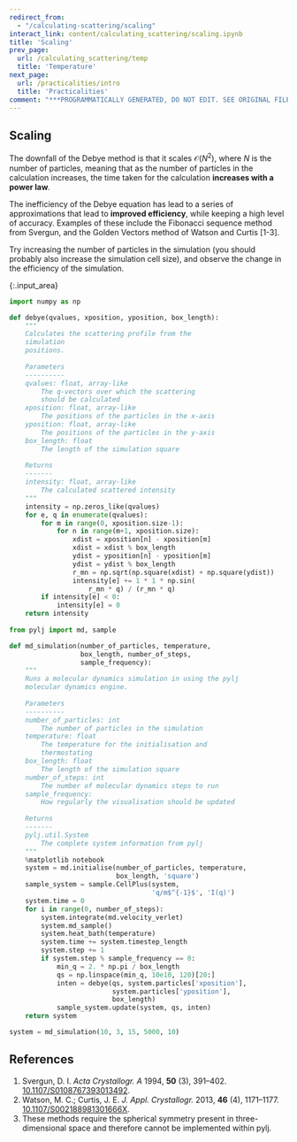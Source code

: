 ```yaml
---
redirect_from:
  - "/calculating-scattering/scaling"
interact_link: content/calculating_scattering/scaling.ipynb
title: 'Scaling'
prev_page:
  url: /calculating_scattering/temp
  title: 'Temperature'
next_page:
  url: /practicalities/intro
  title: 'Practicalities'
comment: "***PROGRAMMATICALLY GENERATED, DO NOT EDIT. SEE ORIGINAL FILES IN /content***"
---
```


## Scaling

The downfall of the Debye method is that it scales $\mathcal{O}(N^2)$, where $N$ is the number of particles, meaning that as the number of particles in the calculation increases, the time taken for the calculation **increases with a power law**. 

The inefficiency of the Debye equation has lead to a series of approximations that lead to **improved efficiency**, while keeping a high level of accuracy. 
Examples of these include the Fibonacci sequence method from Svergun, and the Golden Vectors method of Watson and Curtis [1-3].

Try increasing the number of particles in the simulation (you should probably also increase the simulation cell size), and observe the change in the efficiency of the simulation. 



{:.input_area}
```python
import numpy as np

def debye(qvalues, xposition, yposition, box_length):
    """
    Calculates the scattering profile from the 
    simulation 
    positions.
    
    Parameters
    ----------
    qvalues: float, array-like
        The q-vectors over which the scattering 
        should be calculated
    xposition: float, array-like
        The positions of the particles in the x-axis
    yposition: float, array-like
        The positions of the particles in the y-axis
    box_length: float
        The length of the simulation square
        
    Returns
    -------
    intensity: float, array-like
        The calculated scattered intensity
    """
    intensity = np.zeros_like(qvalues)
    for e, q in enumerate(qvalues):
        for m in range(0, xposition.size-1):
            for n in range(m+1, xposition.size):
                xdist = xposition[n] - xposition[m]
                xdist = xdist % box_length
                ydist = yposition[n] - yposition[m]
                ydist = ydist % box_length
                r_mn = np.sqrt(np.square(xdist) + np.square(ydist))
                intensity[e] += 1 * 1 * np.sin(
                    r_mn * q) / (r_mn * q)
        if intensity[e] < 0:
            intensity[e] = 0
    return intensity
            
from pylj import md, sample

def md_simulation(number_of_particles, temperature, 
                  box_length, number_of_steps, 
                  sample_frequency):
    """
    Runs a molecular dynamics simulation in using the pylj 
    molecular dynamics engine.
    
    Parameters
    ----------
    number_of_particles: int
        The number of particles in the simulation
    temperature: float
        The temperature for the initialisation and 
        thermostating
    box_length: float
        The length of the simulation square
    number_of_steps: int
        The number of molecular dynamics steps to run
    sample_frequency: 
        How regularly the visualisation should be updated
        
    Returns
    -------
    pylj.util.System
        The complete system information from pylj
    """
    %matplotlib notebook
    system = md.initialise(number_of_particles, temperature, 
                           box_length, 'square')
    sample_system = sample.CellPlus(system, 
                                    'q/m$^{-1}$', 'I(q)')
    system.time = 0
    for i in range(0, number_of_steps):
        system.integrate(md.velocity_verlet)
        system.md_sample()
        system.heat_bath(temperature)
        system.time += system.timestep_length
        system.step += 1
        if system.step % sample_frequency == 0:
            min_q = 2. * np.pi / box_length
            qs = np.linspace(min_q, 10e10, 120)[20:]
            inten = debye(qs, system.particles['xposition'], 
                          system.particles['yposition'], 
                          box_length)
            sample_system.update(system, qs, inten)
    return system

system = md_simulation(10, 3, 15, 5000, 10)
```


## References

1. Svergun, D. I. *Acta Crystallogr. A* 1994, **50** (3), 391–402. [10.1107/S0108767393013492](https://doi.org/10.1107/S0108767393013492).
2. Watson, M. C.; Curtis, J. E. *J. Appl. Crystallogr.* 2013, **46** (4), 1171–1177. [10.1107/S002188981301666X](https://doi.org/10.1107/S002188981301666X).
3. These methods require the spherical symmetry present in three-dimensional space and therefore cannot be implemented within pylj.
